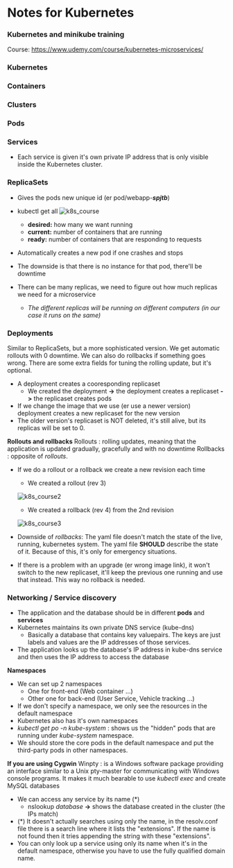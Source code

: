 # Notes for Kubernetes
### Kubernetes and minikube training
Course: https://www.udemy.com/course/kubernetes-microservices/

### Kubernetes
### Containers
### Clusters
### Pods
### Services
* Each service is given it's own private IP address that is only visible inside the Kubernetes cluster.

### ReplicaSets
* Gives the pods new unique id (er pod/webapp-***spjtb***)
* kubectl get all
    ![k8s_course](https://github.com/figuranna/k8s/assets/101461379/8c5dccac-df52-4aba-8482-b76c0d186494)
    * **desired:** how many we want running
    * **current:** number of containers that are running
    * **ready:** number of containers that are responding to requests

* Automatically creates a new pod if one crashes and stops
* The downside is that there is no instance for that pod, there'll be downtime
* There can be many replicas, we need to figure out how much replicas we need for a microservice
    * *The different replicas will be running on different computers (in our case it runs on the same)*

### Deployments
Similar to ReplicaSets, but a more sophisticated version. We get automatic rollouts with 0 downtime. We can also do rollbacks if something goes wrong. There are some extra fields for tuning the rolling update, but it's optional. 
* A deployment creates a cooresponding replicaset
    * We created the deployment **->** the deployment creates a replicaset **->** the replicaset creates pods
* If we change the image that we use (er use a newer version) deployment creates a new replicaset for the new version
* The older version's replicaset is NOT deleted, it's still alive, but its replicas will be set to 0.

**Rollouts and rollbacks**
Rollouts : rolling updates, meaning that the application is updated gradually, gracefully and with no downtime
Rollbacks : opposite of *rollouts*. 
* If we do a rollout or a rollback we create a new revision each time
    * We created a rollout (rev 3)
    
    ![k8s_course2](https://github.com/figuranna/k8s/assets/101461379/95d8893c-62bc-4aba-9faf-e4e23701c8ec)
    * We created a rollback (rev 4) from the 2nd revision
    
    ![k8s_course3](https://github.com/figuranna/k8s/assets/101461379/bc9828c8-ade2-48b4-8fa4-f2bac6724f61)

* Downside of *rollbacks*: The yaml file doesn't match the state of the live, running, kubernetes system. The yaml file **SHOULD** describe the state of it. Because of this, it's only for emergency situations.
* If there is a problem with an upgrade (er wrong image link), it won't switch to the new replicaset, it'll keep the previous one running and use that instead. This way no rollback is needed.


### Networking / Service discovery
* The application and the database should be in different **pods** and **services**
* Kubernetes maintains its own private DNS service (kube-dns)
    * Basically a database that contains key valuepairs. The keys are just labels and values are the IP addresses of those services.
* The application looks up the database's IP address in kube-dns service and then uses the IP address to access the database

**Namespaces**
* We can set up 2 namespaces
    * One for front-end (Web container ...)
    * Other one for back-end (User Service, Vehicle tracking ...)
* If we don't specify a namespace, we only see the resources in the default namespace
* Kubernetes also has it's own namespaces
* *kubectl get po -n kube-system* : shows us the "hidden" pods that are running under *kube-system* namespace.
* We should store the core pods in the default namespace and put the third-party pods in other namespaces.

**If you are using Cygwin**
    Winpty : is a Windows software package providing an interface similar to a Unix pty-master for communicating with Windows console programs. It makes it much bearable to use *kubectl exec* and create MySQL databases

* We can access any service by its name (*)
    * nslookup *database* **->** shows the database created in the cluster (the IPs match)
* (*) It doesn't actually searches using only the name, in the resolv.conf file there is a search line where it lists the "extensions". If the name is not found then it tries appending the string with these "extensions".
* You can only look up a service using only its name when it's in the default namespace, otherwise you have to use the fully qualified domain name.